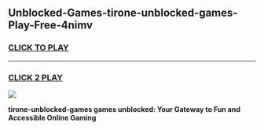
## Unblocked-Games-tirone-unblocked-games-Play-Free-4nimv
<h3>
<a href="https://premium76.site?title=tirone-unblocked-games&ref=10A">CLICK TO PLAY</a></h3>
<hr>

<h3>
<a href="https://premium76.site?title=tirone-unblocked-games&ref=10A">CLICK 2 PLAY</a>
  
</h3>

<a href="https://premium76.site?title=tirone-unblocked-games&ref=10A"><img src="https://clearcache.store/games.png"></a>


**tirone-unblocked-games games unblocked: Your Gateway to Fun and Accessible Online Gaming**

